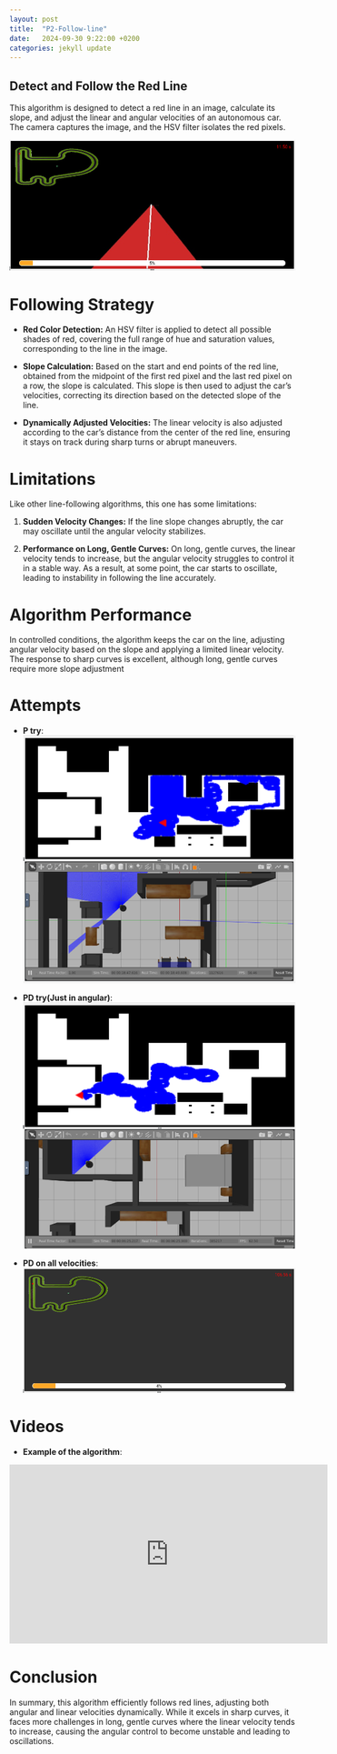 ```yaml
---
layout: post
title:  "P2-Follow-line"
date:   2024-09-30 9:22:00 +0200
categories: jekyll update
---
```

## Detect and Follow the Red Line

This algorithm is designed to detect a red line in an image, calculate its slope, and adjust the linear and angular velocities of an autonomous car. The camera captures the image, and the HSV filter isolates the red pixels.

<div style="text-align: center;">
    <img src="/assets/images/slope.png" alt="Texto alternativo" />
</div>

# Following Strategy

- **Red Color Detection:**
  An HSV filter is applied to detect all possible shades of red, covering the full range of hue and saturation values, corresponding to the line in the image.

- **Slope Calculation:**
  Based on the start and end points of the red line, obtained from the midpoint of the first red pixel and the last red pixel on a row, the slope is calculated. This slope is then used to adjust the car’s velocities, correcting its direction based on the detected slope of the line.

- **Dynamically Adjusted Velocities:**
  The linear velocity is also adjusted according to the car’s distance from the center of the red line, ensuring it stays on track during sharp turns or abrupt maneuvers.

# Limitations

Like other line-following algorithms, this one has some limitations:

1. **Sudden Velocity Changes:**
   If the line slope changes abruptly, the car may oscillate until the angular velocity stabilizes.

2. **Performance on Long, Gentle Curves:**
   On long, gentle curves, the linear velocity tends to increase, but the angular velocity struggles to control it in a stable way. As a result, at some point, the car starts to oscillate, leading to instability in following the line accurately.

# Algorithm Performance

In controlled conditions, the algorithm keeps the car on the line, adjusting angular velocity based on the slope and applying a limited linear velocity. The response to sharp curves is excellent, although long, gentle curves require more slope adjustment

# Attempts

- **P try**:
    ![Texto alternativo](/assets/images/Without_random.png)
    
- **PD try(Just in angular)**:
    ![Texto alternativo](/assets/images/Vacuum_cleaner_randomly.png)

- **PD on all velocities**:
    ![Texto alternativo](/assets/images/Time_pd_all.png)

# Videos

- **Example of the algorithm**:
<iframe width="560" height="315" src="https://www.youtube.com/embed/IR6Oea7x71U" frameborder="0" allowfullscreen></iframe>

# Conclusion

In summary, this algorithm efficiently follows red lines, adjusting both angular and linear velocities dynamically. While it excels in sharp curves, it faces more challenges in long, gentle curves where the linear velocity tends to increase, causing the angular control to become unstable and leading to oscillations.

